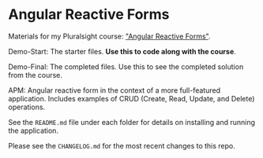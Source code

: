 # Angular Reactive Forms
Materials for my Pluralsight course: ["Angular Reactive Forms"](https://app.pluralsight.com/library/courses/angular-2-reactive-forms).

Demo-Start: The starter files. **Use this to code along with the course**.

Demo-Final: The completed files. Use this to see the completed solution from the course.

APM: Angular reactive form in the context of a more full-featured application. Includes examples of CRUD (Create, Read, Update, and Delete) operations.

See the `README.md` file under each folder for details on installing and running the application.

Please see the `CHANGELOG.md` for the most recent changes to this repo.
